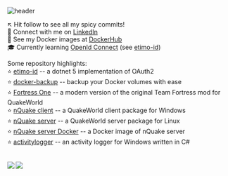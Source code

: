 ![header](https://capsule-render.vercel.app/api?type=slice&color=auto&height=380&section=header&text=Howdy%20🤠&fontSize=80&fontAlign=60&fontAlignY=35&rotate=23)

↖️ Hit follow to see all my spicy commits!<br />
🤝 Connect with me on [LinkedIn](https://www.linkedin.com/in/niclaslindstedt/)<br />
👀 See my Docker images at [DockerHub](https://hub.docker.com/u/niclaslindstedt)<br />
🎓 Currently learning [OpenId Connect](https://openid.net/connect/) (see [etimo-id](https://github.com/Etimo/etimo-id))<br />

Some repository highlights:<br />
⭐ [etimo-id](https://github.com/Etimo/etimo-id) -- a dotnet 5 implementation of OAuth2<br />
⭐ [docker-backup](https://github.com/niclaslindstedt/docker-backup) -- backup your Docker volumes with ease<br />
⭐ [Fortress One](https://github.com/FortressOne/server-qwprogs) -- a modern version of the original Team Fortress mod for QuakeWorld<br />
⭐ [nQuake client](https://github.com/nQuake/client-win32) -- a QuakeWorld client package for Windows<br />
⭐ [nQuake server](https://github.com/nQuake/server-linux) -- a QuakeWorld server package for Linux<br />
⭐ [nQuake server Docker](https://hub.docker.com/r/niclaslindstedt/nquakesv) -- a Docker image of nQuake server<br />
⭐ [activitylogger](https://github.com/niclaslindstedt/activitylogger) -- an activity logger for Windows written in C#<br />

<br>

<div>
<a href="https://github-readme-stats.vercel.app/api?username=niclaslindstedt&theme=dracula&show_icons=true">
  <img  align="left" src="https://github-readme-stats.vercel.app/api?username=niclaslindstedt&theme=dracula&show_icons=true" />
</a>
<a href="https://github-readme-stats.vercel.app/api/top-langs/?username=niclaslindstedt&theme=dracula">
  <img align="left" src="https://github-readme-stats.vercel.app/api/top-langs/?username=niclaslindstedt&theme=dracula" />
</a>
</div>
